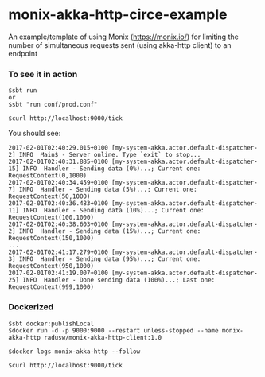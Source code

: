 # monix-akka-http-circe-example
An example/template of using Monix (https://monix.io/) for limiting the number of simultaneous requests sent (using akka-http client) to an endpoint


### To see it in action
```
$sbt run
or
$sbt "run conf/prod.conf"

$curl http://localhost:9000/tick
```

You should see:

```
2017-02-01T02:40:29.015+0100 [my-system-akka.actor.default-dispatcher-2] INFO  Main$ - Server online. Type `exit` to stop...
2017-02-01T02:40:31.885+0100 [my-system-akka.actor.default-dispatcher-15] INFO  Handler - Sending data (0%)...; Current one: RequestContext(0,1000)
2017-02-01T02:40:34.459+0100 [my-system-akka.actor.default-dispatcher-7] INFO  Handler - Sending data (5%)...; Current one: RequestContext(50,1000)
2017-02-01T02:40:36.483+0100 [my-system-akka.actor.default-dispatcher-11] INFO  Handler - Sending data (10%)...; Current one: RequestContext(100,1000)
2017-02-01T02:40:38.603+0100 [my-system-akka.actor.default-dispatcher-2] INFO  Handler - Sending data (15%)...; Current one: RequestContext(150,1000)
...
2017-02-01T02:41:17.279+0100 [my-system-akka.actor.default-dispatcher-3] INFO  Handler - Sending data (95%)...; Current one: RequestContext(950,1000)
2017-02-01T02:41:19.007+0100 [my-system-akka.actor.default-dispatcher-25] INFO  Handler - Done sending data (100%)...; Last one: RequestContext(999,1000)
```

### Dockerized
```
$sbt docker:publishLocal
$docker run -d -p 9000:9000 --restart unless-stopped --name monix-akka-http radusw/monix-akka-http-client:1.0

$docker logs monix-akka-http --follow

$curl http://localhost:9000/tick
```
